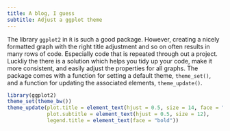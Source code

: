 ```yaml
---
title: A blog, I guess
subtitle: Adjust a ggplot theme
---
```


The library `ggplot2` in `R` is such a good package. However, creating a nicely formatted graph with the right title adjustment and so on often results in many rows of code. Especially code that is repeated through out a project. Luckliy the there is a solution which helps you tidy up your code, make it more consistent, and easily adjust the properties for all graphs. The package comes with a function for setting a default theme, `theme_set()`, and a function for updating the associated elements, `theme_update()`. 

```r
library(ggplot2)
theme_set(theme_bw())
theme_update(plot.title = element_text(hjust = 0.5, size = 14, face = "bold"),
             plot.subtitle = element_text(hjust = 0.5, size = 12),
             legend.title = element_text(face = "bold"))
```
